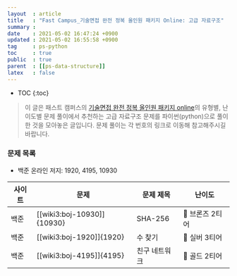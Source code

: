 ```yaml
---
layout  : article
title   : "Fast Campus_기술면접 완전 정복 올인원 패키지 Online: 고급 자료구조"
summary : 
date    : 2021-05-02 16:47:24 +0900
updated : 2021-05-02 16:55:58 +0900
tag     : ps-python
toc     : true
public  : true
parent  : [[ps-data-structure]]
latex   : false
---
```

* TOC
{:toc}

> 이 글은 패스트 캠퍼스의 [기술면접 완전 정복 올인원 패키지 online](https://fastcampus.co.kr/dev_online_algo)의 유형별, 난이도별 문제 풀이에서 추천하는 고급 자료구조 문제를 파이썬(python)으로 풀이한 것을 모아놓은 글입니다. 문제 풀이는 각 번호의 링크로 이동해 참고해주시길 바랍니다.

### 문제 목록

* 백준 온라인 저지: 1920, 4195, 10930

| 사이트 | 문제                       | 문제 제목     | 난이도          |
| ------ | -------------------------- | ------------- | --------------- |
| 백준   | [[wiki3:boj-10930]]{10930} | SHA-256       | 🥉 브론즈 2티어 |
| 백준   | [[wiki3:boj-1920]]{1920}   | 수 찾기       | 🥈 실버 3티어   |
| 백준   | [[wiki3:boj-4195]]{4195}   | 친구 네트워크 | 🥇 골드 2티어   |
